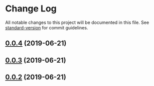 # Change Log

All notable changes to this project will be documented in this file. See [standard-version](https://github.com/conventional-changelog/standard-version) for commit guidelines.

## [0.0.4](https://github.com/nanndoj/bankpass-sdk-react-native/compare/v0.0.3...v0.0.4) (2019-06-21)

## [0.0.3](https://github.com/nanndoj/bankpass-sdk-react-native/compare/v0.0.2...v0.0.3) (2019-06-21)

## [0.0.2](https://github.com/nanndoj/bankpass-sdk-react-native/compare/v0.0.8...v0.0.2) (2019-06-21)
